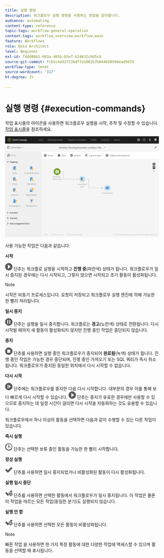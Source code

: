 ```yaml
---
title: 실행 명령
description: 워크플로우 실행 명령을 사용하는 방법을 알아봅니다.
audience: automating
content-type: reference
topic-tags: workflow-general-operation
context-tags: workflow,overview;workflow,main
feature: Workflows
role: Data Architect
level: Beginner
exl-id: fddd88b1-603a-465b-b5e7-624632c0d5cd
source-git-commit: fcb5c4a92f23bdffd1082b7b044b5859dead9d70
workflow-type: tm+mt
source-wordcount: '317'
ht-degree: 1%

---
```


# 실행 명령 {#execution-commands}

작업 표시줄의 아이콘을 사용하면 워크플로우 실행을 시작, 추적 및 수정할 수 있습니다. [작업 표시줄](../../automating/using/workflow-interface.md#action-bar)을 참조하세요.

![](assets/wkf_execution_2.png)

사용 가능한 작업은 다음과 같습니다.

**시작**

![](assets/play_darkgrey-24px.png) 단추는 워크플로 실행을 시작하고 **진행 중**(파란색) 상태가 됩니다. 워크플로우가 일시 중지된 경우에는 다시 시작되고, 그렇지 않으면 시작되고 초기 활동이 활성화됩니다.

>[!NOTE]
>
>시작은 비동기 프로세스입니다. 요청이 저장되고 워크플로우 실행 엔진에 의해 가능한 한 빨리 처리됩니다.

**일시 중지**

![](assets/pause_darkgrey-24px.png) 단추는 실행을 일시 중지합니다. 워크플로는 **경고**(노란색) 상태로 전환됩니다. 다시 시작될 때까지 새 활동이 활성화되지 않지만 진행 중인 작업은 중단되지 않습니다.

**중지**

![](assets/stop_darkgrey-24px.png) 단추를 사용하면 실행 중인 워크플로우가 중지되어 **완료됨**(녹색) 상태가 됩니다. 진행 중인 작업은 가능한 경우 중단되며, 진행 중인 가져오기 또는 SQL 쿼리가 즉시 취소됩니다. 워크플로우가 중지된 동일한 위치에서 다시 시작할 수 없습니다.

**다시 시작**

![](assets/pauseplay_darkgrey-24px.png) 단추에는 워크플로우를 중지한 다음 다시 시작합니다. 대부분의 경우 이를 통해 보다 빠르게 다시 시작할 수 있습니다. ![](assets/play_darkgrey-24px.png) 단추는 중지가 유효한 경우에만 사용할 수 있으므로 중지하는 데 일정 시간이 걸리면 다시 시작을 자동화하는 것도 유용할 수 있습니다.

워크플로우에서 하나 이상의 활동을 선택하면 다음과 같이 수행할 수 있는 다른 작업이 있습니다.

**즉시 실행**

![](assets/pending_darkgrey-24px.png) 단추는 선택한 보류 중인 활동을 가능한 한 빨리 시작합니다.

**정상 실행**

![](assets/check_darkgrey-24px.png) 단추를 사용하면 일시 중지되었거나 비활성화된 활동이 다시 활성화됩니다.

**실행 일시 중단**

![](assets/check_pause_darkgrey-24px.png) 단추를 사용하면 선택한 활동에서 워크플로우가 일시 중지됩니다. 이 작업은 물론 이 작업을 따르는 모든 작업(동일한 분기)도 실행되지 않습니다.

**실행 안 함**

![](assets/checkdisable.png) 단추를 사용하면 선택한 모든 활동이 비활성화됩니다.

>[!NOTE]
>
>빠른 작업 을 사용하면 한 가지 특정 활동에 대한 다양한 작업에 액세스할 수 있으며 활동을 선택할 때 표시됩니다.
